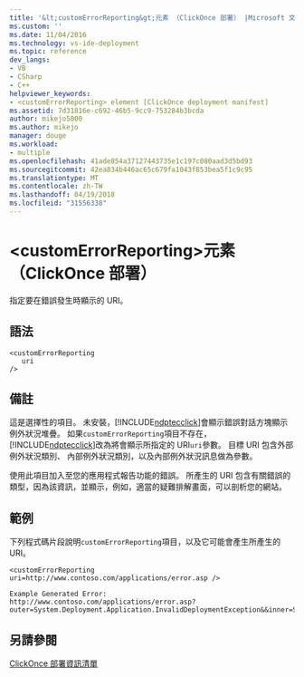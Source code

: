 ```yaml
---
title: '&lt;customErrorReporting&gt;元素 （ClickOnce 部署） |Microsoft 文件'
ms.custom: ''
ms.date: 11/04/2016
ms.technology: vs-ide-deployment
ms.topic: reference
dev_langs:
- VB
- CSharp
- C++
helpviewer_keywords:
- <customErrorReporting> element [ClickOnce deployment manifest]
ms.assetid: 7d31816e-c692-46b5-9cc9-753284b3bcda
author: mikejo5000
ms.author: mikejo
manager: douge
ms.workload:
- multiple
ms.openlocfilehash: 41ade854a37127443735e1c197c080aad3d5bd93
ms.sourcegitcommit: 42ea834b446ac65c679fa1043f853bea5f1c9c95
ms.translationtype: MT
ms.contentlocale: zh-TW
ms.lasthandoff: 04/19/2018
ms.locfileid: "31556338"
---
```

# <a name="ltcustomerrorreportinggt-element-clickonce-deployment"></a>&lt;customErrorReporting&gt;元素 （ClickOnce 部署）
指定要在錯誤發生時顯示的 URI。  
  
## <a name="syntax"></a>語法  
  
```  
<customErrorReporting  
   uri  
/>  
```  
  
## <a name="remarks"></a>備註  
 這是選擇性的項目。 未安裝，[!INCLUDE[ndptecclick](../deployment/includes/ndptecclick_md.md)]會顯示錯誤對話方塊顯示例外狀況堆疊。 如果`customErrorReporting`項目不存在，[!INCLUDE[ndptecclick](../deployment/includes/ndptecclick_md.md)]改為將會顯示所指定的 URI`uri`參數。 目標 URI 包含外部例外狀況類別、 內部例外狀況類別，以及內部例外狀況訊息做為參數。  
  
 使用此項目加入至您的應用程式報告功能的錯誤。 所產生的 URI 包含有關錯誤的類型，因為該資訊，並顯示，例如，適當的疑難排解畫面，可以剖析您的網站。  
  
## <a name="example"></a>範例  
 下列程式碼片段說明`customErrorReporting`項目，以及它可能會產生所產生的 URI。  
  
```  
<customErrorReporting uri=http://www.contoso.com/applications/error.asp />  
  
Example Generated Error:  
http://www.contoso.com/applications/error.asp? outer=System.Deployment.Application.InvalidDeploymentException&&inner=System.Deployment.Application.InvalidDeploymentException&&msg=The%20application%20manifest%20is%20signed,%20but%20the%20deployment%20manifest%20is%20unsigned.%20Both%20manifests%20must%20be%20either%20signed%20or%20unsigned.  
```  
  
## <a name="see-also"></a>另請參閱  
 [ClickOnce 部署資訊清單](../deployment/clickonce-deployment-manifest.md)